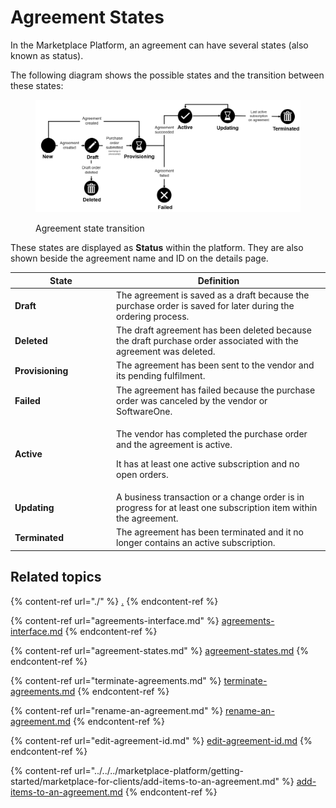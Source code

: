 # Agreement States

In the Marketplace Platform, an agreement can have several states (also known as status).&#x20;

The following diagram shows the possible states and the transition between these states:

<figure><img src="../../../.gitbook/assets/Agreements (3).png" alt=""><figcaption><p>Agreement state transition</p></figcaption></figure>

These states are displayed as **Status** within the platform. They are also shown beside the agreement name and ID on the details page.

<table><thead><tr><th width="148">State</th><th>Definition</th></tr></thead><tbody><tr><td><strong>Draft</strong></td><td>The agreement is saved as a draft because the purchase order is saved for later during the ordering process.</td></tr><tr><td><strong>Deleted</strong></td><td>The draft agreement has been deleted because the draft purchase order associated with the agreement was deleted.</td></tr><tr><td><strong>Provisioning</strong></td><td>The agreement has been sent to the vendor and its pending fulfilment.</td></tr><tr><td><strong>Failed</strong></td><td>The agreement has failed because the purchase order was canceled by the vendor or SoftwareOne.</td></tr><tr><td><strong>Active</strong></td><td><p>The vendor has completed the purchase order and the agreement is active. </p><p></p><p>It has at least one active subscription and no open orders.</p></td></tr><tr><td><strong>Updating</strong></td><td>A business transaction or a change order is in progress for at least one subscription item within the agreement.</td></tr><tr><td><strong>Terminated</strong></td><td>The agreement has been terminated and it no longer contains an active subscription.</td></tr></tbody></table>

## Related topics

{% content-ref url="./" %}
[.](./)
{% endcontent-ref %}

{% content-ref url="agreements-interface.md" %}
[agreements-interface.md](agreements-interface.md)
{% endcontent-ref %}

{% content-ref url="agreement-states.md" %}
[agreement-states.md](agreement-states.md)
{% endcontent-ref %}

{% content-ref url="terminate-agreements.md" %}
[terminate-agreements.md](terminate-agreements.md)
{% endcontent-ref %}

{% content-ref url="rename-an-agreement.md" %}
[rename-an-agreement.md](rename-an-agreement.md)
{% endcontent-ref %}

{% content-ref url="edit-agreement-id.md" %}
[edit-agreement-id.md](edit-agreement-id.md)
{% endcontent-ref %}

{% content-ref url="../../../marketplace-platform/getting-started/marketplace-for-clients/add-items-to-an-agreement.md" %}
[add-items-to-an-agreement.md](../../../marketplace-platform/getting-started/marketplace-for-clients/add-items-to-an-agreement.md)
{% endcontent-ref %}
